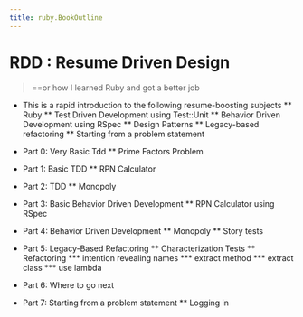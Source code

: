 ```yaml
---
title: ruby.BookOutline
---
```

# RDD : Resume Driven Design
> ==or how I learned Ruby and got a better job

* This is a rapid introduction to the following resume-boosting subjects
** Ruby
** Test Driven Development using Test::Unit
** Behavior Driven Development using RSpec
** Design Patterns
** Legacy-based refactoring
** Starting from a problem statement

* Part 0: Very Basic Tdd
** Prime Factors Problem

* Part 1: Basic TDD
** RPN Calculator

* Part 2: TDD
** Monopoly

* Part 3: Basic Behavior Driven Development
** RPN Calculator using RSpec

* Part 4: Behavior Driven Development
** Monopoly
** Story tests

* Part 5: Legacy-Based Refactoring
** Characterization Tests
** Refactoring
*** intention revealing names
*** extract method
*** extract class
*** use lambda

* Part 6: Where to go next

* Part 7: Starting from a problem statement
** Logging in
